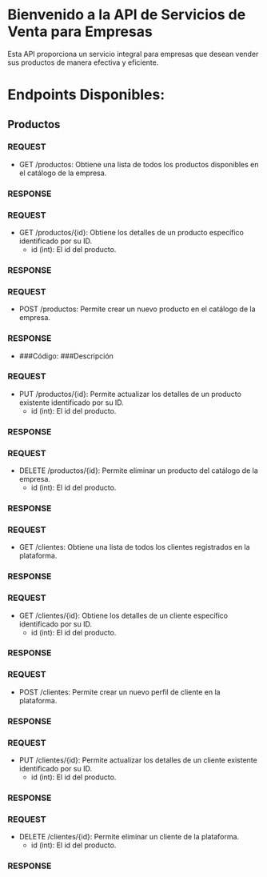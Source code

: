 # Bienvenido a la API de Servicios de Venta para Empresas
Esta API proporciona un servicio integral para empresas que desean vender sus productos de manera efectiva y eficiente. 

# Endpoints Disponibles:

## Productos
### REQUEST
- GET /productos: Obtiene una lista de todos los productos disponibles en el catálogo de la empresa.
### RESPONSE


### REQUEST
- GET /productos/{id}: Obtiene los detalles de un producto específico identificado por su ID.
  - id (int): El id del producto.
### RESPONSE


### REQUEST
- POST /productos: Permite crear un nuevo producto en el catálogo de la empresa.
### RESPONSE
- ###Código: ###Descripción

### REQUEST
- PUT /productos/{id}: Permite actualizar los detalles de un producto existente identificado por su ID.
  - id (int): El id del producto.
### RESPONSE


### REQUEST
- DELETE /productos/{id}: Permite eliminar un producto del catálogo de la empresa.
    - id (int): El id del producto.
### RESPONSE


### REQUEST
- GET /clientes: Obtiene una lista de todos los clientes registrados en la plataforma.
### RESPONSE


### REQUEST
- GET /clientes/{id}: Obtiene los detalles de un cliente específico identificado por su ID.
  - id (int): El id del producto.  
### RESPONSE


### REQUEST
- POST /clientes: Permite crear un nuevo perfil de cliente en la plataforma.
### RESPONSE


### REQUEST
- PUT /clientes/{id}: Permite actualizar los detalles de un cliente existente identificado por su ID.
  - id (int): El id del producto.
### RESPONSE


### REQUEST
- DELETE /clientes/{id}: Permite eliminar un cliente de la plataforma.
  - id (int): El id del producto.
### RESPONSE
